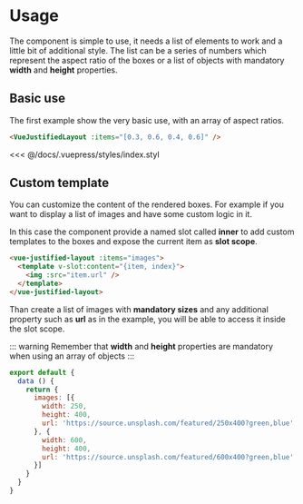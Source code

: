 # Usage

The component is simple to use, it needs a list of elements to work and a little bit of additional style.
The list can be a series of numbers which represent the aspect ratio of the boxes or a list of objects with mandatory __width__ and __height__ properties.

## Basic use

The first example show the very basic use, with an array of aspect ratios.

```html
<VueJustifiedLayout :items="[0.3, 0.6, 0.4, 0.6]" />
```

<<< @/docs/.vuepress/styles/index.styl

<VueJustifiedLayout :items="[0.3, 0.6, 0.4, 0.6]" />

## Custom template

You can customize the content of the rendered boxes. For example if you want to display a list of images and have some custom logic in it.

In this case the component provide a named slot called __inner__ to add custom templates to the boxes and expose the current item as __slot scope__.

```html
<vue-justified-layout :items="images">
  <template v-slot:content="{item, index}">
    <img :src="item.url" />
  </template>
</vue-justified-layout>
```

Than create a list of images with __mandatory sizes__ and any additional property such as __url__ as in the example, you will be able to access it inside the slot scope.

::: warning
Remember that __width__ and __height__ properties are mandatory when using an array of objects
:::

```js
export default {
  data () {
    return {
      images: [{
        width: 250,
        height: 400,
        url: 'https://source.unsplash.com/featured/250x400?green,blue'
      }, {
        width: 600,
        height: 400,
        url: 'https://source.unsplash.com/featured/600x400?green,blue'
      }]
    }
  }
}
```

<Demo></Demo>
